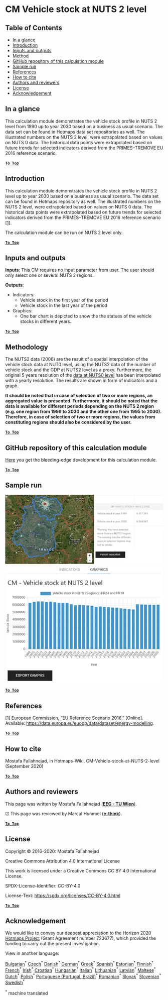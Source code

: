 # CM Vehicle stock at NUTS 2 level
## Table of Contents
* [In a glance](#in-a-glance)
* [Introduction](#introduction)
* [Inputs and outputs](#inputs-and-outputs)
* [Method](#method)
* [GitHub repository of this calculation module](#github-repository-of-this-calculation-module)
* [Sample run](#sample-run)
* [References](#references)
* [How to cite](#how-to-cite)
* [Authors and reviewers](#authors-and-reviewers)
* [License](#license)
* [Acknowledgement](#acknowledgement)


## In a glance
This calculation module demonstrates the vehicle stock profile in NUTS 2 level from 1990 up to year 2030 based on a business as usual scenario. The data set can be found in Hotmaps data set repositories as well. The illustrated numbers on the NUTS 2 level, were extrapolated based on values on NUTS 0 data. The historical data points were  extrapolated  based  on  future  trends  for  selected  indicators  derived  from  the  PRIMES–TREMOVE EU 2016 reference scenario. 


[**`To Top`**](#table-of-contents)

## Introduction
This calculation module demonstrates the vehicle stock profile in NUTS 2 level up to year 2030 based on a business as usual scenario. The data set can be found in Hotmaps repository as well. The illustrated numbers on the NUTS 2 level, were extrapolated based on values on NUTS 0 data. The historical data points were  extrapolated  based  on  future  trends  for  selected  indicators  derived  from  the  PRIMES–TREMOVE EU 2016 reference scenario [ [1]](#references).

The calculation module can be run on NUTS 2 level only.

[**`To Top`**](#table-of-contents)

## Inputs and outputs

**Inputs**:
This CM requires no input parameter from user. The user should only select one or several NUTS 2 regions.

**Outputs**:

* Indicators:
  * Vehicle stock in the first year of the period
  * Vehicle stock in the last year of the period
* Graphics:
  * One bar chart is depicted to show the the statues of the vehicle stocks in different years.


[**`To Top`**](#table-of-contents)

## Methodology

The NUTS2 data (2006) are the result of a spatial interpolation of the vehicle stock data at NUT0 level, 
using the NUTS2 data of the number of vehicle stock and the GDP at NUTS2 level as a proxy.
Furthermore, the original 5 years resolution of the [data at NUTS0 level](https://gitlab.com/hotmaps/transport/nuts0) 
has been interpolated with a yearly resolution. The results are shown in form of indicators and a graph.

**It should be noted that in case of selection of two or more regions, an aggregated value is presented. Furthermore, it should be noted that the data is available for different periods depending on the NUTS 2 region (e.g. one region from 1999 to 2030 and the other one from 1995 to 2030). Therefore, in case of selection of two or more regions, the values from constituting regions should also be considered by the user.**

[**`To Top`**](#table-of-contents)

## GitHub repository of this calculation module
[Here](https://github.com/HotMaps/vehicle_stock/tree/develop) you get the bleeding-edge development for this calculation module.

[**`To Top`**](#table-of-contents)

## Sample run

<img src="/en/CM-Vehicle-stock-at-NUTS-2-level/1.png"/>

<img src="/en/CM-Vehicle-stock-at-NUTS-2-level/2.png"/>


[**`To Top`**](#table-of-contents)

## References
[1] European Commission, “EU Reference Scenario 2016.” [Online]. Available: https://data.europa.eu/euodp/data/dataset/energy-modelling.



[**`To Top`**](#table-of-contents)

## How to cite

Mostafa Fallahnejad, in Hotmaps-Wiki, CM-Vehicle-stock-at-NUTS-2-level (September 2020)


[**`To Top`**](#table-of-contents)

## Authors and reviewers


This page was written by Mostafa Fallahnejad (**[EEG - TU Wien](https://eeg.tuwien.ac.at/)**).

&#9745; This page was reviewed by Marcul Hummel (**[e-think](https://e-think.ac.at)**).


[**`To Top`**](#table-of-contents)

## License

Copyright © 2016-2020: Mostafa Fallahnejad

Creative Commons Attribution 4.0 International License

This work is licensed under a Creative Commons CC BY 4.0 International License.

SPDX-License-Identifier: CC-BY-4.0

License-Text: https://spdx.org/licenses/CC-BY-4.0.html

[**`To Top`**](#table-of-contents)

## Acknowledgement

We would like to convey our deepest appreciation to the Horizon 2020 [Hotmaps Project](https://www.hotmaps-project.eu) (Grant Agreement number 723677), which provided the funding to carry out the present investigation.








<!--- THIS IS A SUPER UNIQUE IDENTIFIER -->

View in another language:

 [Bulgarian](../bg/CM-Vehicle-stock-at-NUTS-2-level)<sup>\*</sup> [Czech](../cs/CM-Vehicle-stock-at-NUTS-2-level)<sup>\*</sup> [Danish](../da/CM-Vehicle-stock-at-NUTS-2-level)<sup>\*</sup> [German](../de/CM-Vehicle-stock-at-NUTS-2-level)<sup>\*</sup> [Greek](../el/CM-Vehicle-stock-at-NUTS-2-level)<sup>\*</sup> [Spanish](../es/CM-Vehicle-stock-at-NUTS-2-level)<sup>\*</sup> [Estonian](../et/CM-Vehicle-stock-at-NUTS-2-level)<sup>\*</sup> [Finnish](../fi/CM-Vehicle-stock-at-NUTS-2-level)<sup>\*</sup> [French](../fr/CM-Vehicle-stock-at-NUTS-2-level)<sup>\*</sup> [Irish](../ga/CM-Vehicle-stock-at-NUTS-2-level)<sup>\*</sup> [Croatian](../hr/CM-Vehicle-stock-at-NUTS-2-level)<sup>\*</sup> [Hungarian](../hu/CM-Vehicle-stock-at-NUTS-2-level)<sup>\*</sup> [Italian](../it/CM-Vehicle-stock-at-NUTS-2-level)<sup>\*</sup> [Lithuanian](../lt/CM-Vehicle-stock-at-NUTS-2-level)<sup>\*</sup> [Latvian](../lv/CM-Vehicle-stock-at-NUTS-2-level)<sup>\*</sup> [Maltese](../mt/CM-Vehicle-stock-at-NUTS-2-level)<sup>\*</sup> [Dutch](../nl/CM-Vehicle-stock-at-NUTS-2-level)<sup>\*</sup> [Polish](../pl/CM-Vehicle-stock-at-NUTS-2-level)<sup>\*</sup> [Portuguese (Portugal, Brazil)](../pt/CM-Vehicle-stock-at-NUTS-2-level)<sup>\*</sup> [Romanian](../ro/CM-Vehicle-stock-at-NUTS-2-level)<sup>\*</sup> [Slovak](../sk/CM-Vehicle-stock-at-NUTS-2-level)<sup>\*</sup> [Slovenian](../sl/CM-Vehicle-stock-at-NUTS-2-level)<sup>\*</sup> [Swedish](../sv/CM-Vehicle-stock-at-NUTS-2-level)<sup>\*</sup> 

<sup>\*</sup> machine translated
